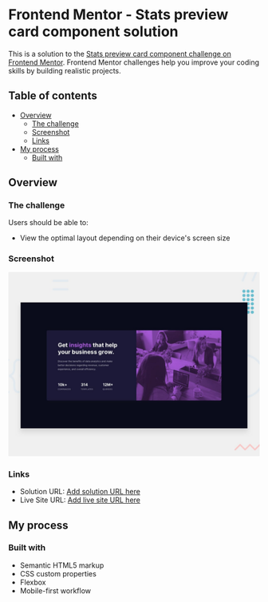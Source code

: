 # Frontend Mentor - Stats preview card component solution

This is a solution to the [Stats preview card component challenge on Frontend Mentor](https://www.frontendmentor.io/challenges/stats-preview-card-component-8JqbgoU62). Frontend Mentor challenges help you improve your coding skills by building realistic projects.

## Table of contents

- [Overview](#overview)
  - [The challenge](#the-challenge)
  - [Screenshot](#screenshot)
  - [Links](#links)
- [My process](#my-process)
  - [Built with](#built-with)

## Overview

### The challenge

Users should be able to:

- View the optimal layout depending on their device's screen size

### Screenshot

![Design preview for the Stats preview card component coding challenge](./design/desktop-preview.jpg)

### Links

- Solution URL: [Add solution URL here](https://www.frontendmentor.io/solutions/stats-preview-card-component-_Ward7eeg)
- Live Site URL: [Add live site URL here](https://jacobntran.github.io/stats-preview-card-component/)

## My process

### Built with

- Semantic HTML5 markup
- CSS custom properties
- Flexbox
- Mobile-first workflow
